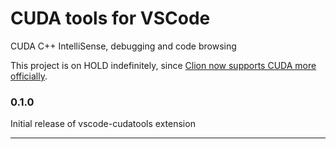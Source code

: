 # CUDA tools for VSCode
CUDA C++ IntelliSense, debugging and code browsing

This project is on HOLD indefinitely, since [Clion now supports CUDA more officially](https://blog.jetbrains.com/clion/2020/02/clion-2020-1-eap-cuda-clang-win/).

### 0.1.0

Initial release of vscode-cudatools extension

-----------------------------------------------------------------------------------------------------------
